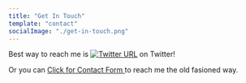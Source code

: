 ```yaml
---
title: "Get In Touch"
template: "contact"
socialImage: "./get-in-touch.png"
---
```

Best way to reach me is [![Twitter URL](https://img.shields.io/twitter/url/https/twitter.com/bukotsunikki.svg?style=social&label=Follow%20%40charleshood)](https://twitter.com/charleshood) on Twitter!


Or you can 
    <a
      href="javascript:void(
        window.open(
          'https://form.jotform.com/223375844582161',
          'blank',
          'scrollbars=yes,
          toolbar=no,
          width=700,
          height=500'
        )
      )
    ">
      Click for Contact Form
    </a> to reach me the old fasioned way.
